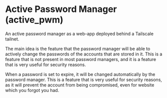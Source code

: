# Active Password Manager (active_pwm)
An active password manager as a web-app deployed behind a Tailscale tailnet.

The main idea is the feature that the password manager will be able to actively change the passwords of the accounts that are stored in it. This is a feature that is not present in most password managers, and it is a feature that is very useful for security reasons.

When a password is set to expire, it will be changed automatically by the password manager. This is a feature that is very useful for security reasons, as it will prevent the account from being compromised, even for website which you forgot you had.
